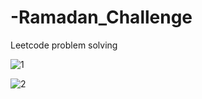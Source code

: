 # -Ramadan_Challenge
Leetcode problem solving 


![1](https://user-images.githubusercontent.com/62766443/228945999-be4149a4-1920-4941-9836-820d92552f76.png)


![2](https://user-images.githubusercontent.com/62766443/228946027-6a8d85ba-bfae-4c40-97cc-f60688f14a59.png)
